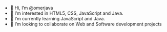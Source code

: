 - 👋 Hi, I’m @omerjava
- 👀 I’m interested in HTML5, CSS, JavaScript and Java.
- 🌱 I’m currently learning JavaScript and Java.
- 💞️ I’m looking to collaborate on Web and Software development projects


<!---
omerjava/omerjava is a ✨ special ✨ repository because its `README.md` (this file) appears on your GitHub profile.
You can click the Preview link to take a look at your changes.
--->
